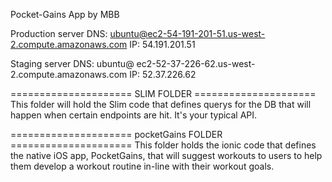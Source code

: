 Pocket-Gains App by MBB

Production server
DNS: ubuntu@ec2-54-191-201-51.us-west-2.compute.amazonaws.com
IP: 54.191.201.51

Staging server
DNS: ubuntu@ ec2-52-37-226-62.us-west-2.compute.amazonaws.com
IP: 52.37.226.62


===================== SLIM FOLDER =====================
This folder will hold the Slim code that defines querys 
for the DB that will happen when certain endpoints are hit.
It's your typical API.


===================== pocketGains FOLDER =====================
This folder holds the ionic code that defines the native iOS app,
PocketGains, that will suggest workouts to users to help them 
develop a workout routine in-line with their workout goals.